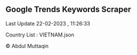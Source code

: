 

## Google Trends Keywords Scraper 
 
Last Update 22-02-2023 , 11:26:33

Country List :
VIETNAM.json



© Abdul Muttaqin 
